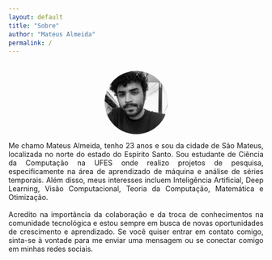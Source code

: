 ```yaml
---
layout: default
title: "Sobre"
author: "Mateus Almeida"
permalink: /
---
```


<style>
  @import url('https://cdnjs.cloudflare.com/ajax/libs/font-awesome/6.2.1/css/all.min.css')
</style>

<style>
  .cv {
    padding-top: 1.3%; 
    padding-bottom: 1.3%; 
    padding-left: 1%; 
    padding-right: 1%;
    border-color: #353535; 
    border: 2px solid #353535; 
    font-size: 10px; 
    color: #353535;
    opacity: 0.6;
    transition: 0.3s;
  }

  .cv:hover {
    opacity: 1;
  }

  .social {
    opacity: 1;
    transition: 0.3s;
  }

  .social:hover {
    opacity: 0.6;
  }

  .circle-photo {
    width: 125px;
    height: 125px;
    border-radius: 50%;
    overflow: hidden;
    margin: 0 auto;
    user-select: none; /* Prevent text selection */
    pointer-events: none; /* Ignore mouse events */
  }

  .circle-photo img {
    width: 100%;
    height: 100%;
    object-fit: cover;
  }
</style>

<div class="tags-header">
  <div>&nbsp;</div>
  <div class="circle-photo">
  <img src="assets/profile.jpg" alt="Profile Photo">
  </div>
</div>

<p align="justify">
Me chamo Mateus Almeida, tenho 23 anos e sou da cidade de São Mateus, localizada no norte do estado do Espírito Santo. Sou estudante de Ciência da Computação na UFES onde realizo projetos de pesquisa, especificamente na área de aprendizado de máquina e análise de séries temporais. Além disso, meus interesses incluem Inteligência Artificial, Deep Learning, Visão Computacional, Teoria da Computação, Matemática e Otimização.
<br>
<br>
Acredito na importância da colaboração e da troca de conhecimentos na comunidade tecnológica e estou sempre em busca de novas oportunidades de crescimento e aprendizado. Se você quiser entrar em contato comigo, sinta-se à vontade para me enviar uma mensagem ou se conectar comigo em minhas redes sociais. 
</p>

<!--<a href="/assets/cv/Curriculo.pdf" download class="cv">Download CV</a>-->

<center>
<a class="social" toggle="tooltip" data-placement="top" title="Github" href="https://github.com/imsouza" target="_blank" style="color: #555;
" alt="github"><i class="fa-brands fa-github"></i></a>

&nbsp;&nbsp;&nbsp;&nbsp;

<a class="social" toggle="tooltip" data-placement="top" title="Linkedin" href="https://www.linkedin.com/in/mateus-almeida-de-souza/" target="_blank" style="color: #555;" alt="linkedin"><i class="fa-brands fa-linkedin"></i></a>

&nbsp;&nbsp;&nbsp;&nbsp;

<a class="social" toggle="tooltip" data-placement="top" title="Download CV" href="/assets/cv/Curriculo.pdf" download target="_blank" style="color: #555;" alt="rss"><i class="fa-solid fa-download"></i></a>

&nbsp;&nbsp;&nbsp;&nbsp;

<a class="social" toggle="tooltip" data-placement="top" title="E-mail" href="mailto:mateusalmeida0715@gmail.com" target="_blank" style="color: #555;" alt="email"><i class="fa-solid fa-envelope"></i></a>

&nbsp;&nbsp;&nbsp;&nbsp;

<a class="social" toggle="tooltip" data-placement="top" title="RSS" href="https://imsouza.github.io/feed.xml" target="_blank" style="color: #555;" alt="rss"><i class="fa-solid fa-square-rss"></i></a>
</center>

<br>
